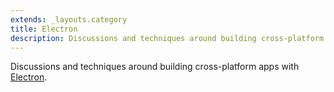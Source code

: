 ```yaml
---
extends: _layouts.category
title: Electron
description: Discussions and techniques around building cross-platform apps with Electron.js
---
```


Discussions and techniques around building cross-platform apps with [Electron](https://www.electronjs.org/).
